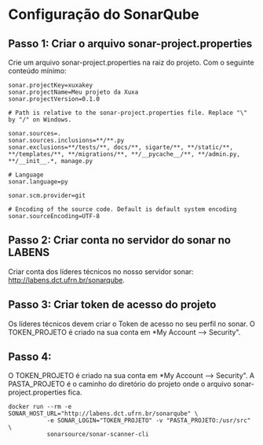 
# Configuração do SonarQube

## Passo 1: Criar o arquivo sonar-project.properties

Crie um arquivo sonar-project.properties na raiz do projeto. Com o seguinte conteúdo mínimo:
```properties
sonar.projectKey=xuxakey
sonar.projectName=Meu projeto da Xuxa
sonar.projectVersion=0.1.0

# Path is relative to the sonar-project.properties file. Replace "\" by "/" on Windows.

sonar.sources=.
sonar.sources.inclusions=**/**.py
sonar.exclusions=**/tests/**, docs/**, sigarte/**, **/static/**, **/templates/**, **/migrations/**, **/__pycache__/**, **/admin.py, **/__init__.*, manage.py

# Language
sonar.language=py

sonar.scm.provider=git

# Encoding of the source code. Default is default system encoding
sonar.sourceEncoding=UTF-8
```

## Passo 2: Criar conta no servidor do sonar no LABENS

Criar conta dos líderes técnicos no nosso servidor sonar: http://labens.dct.ufrn.br/sonarqube.

## Passo 3: Criar token de acesso do projeto

Os líderes técnicos devem criar o Token de acesso no seu perfil no sonar.
O TOKEN_PROJETO é criado na sua conta em *My Account --> Security".

## Passo 4: 

O TOKEN_PROJETO é criado na sua conta em *My Account --> Security".
A PASTA_PROJETO é o caminho do diretório do projeto onde o arquivo sonar-project.properties fica.

```console
docker run --rm -e SONAR_HOST_URL="http://labens.dct.ufrn.br/sonarqube" \
           -e SONAR_LOGIN="TOKEN_PROJETO" -v "PASTA_PROJETO:/usr/src" \
           sonarsource/sonar-scanner-cli
```
